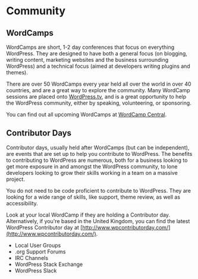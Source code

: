 # Community

## WordCamps

WordCamps are short, 1-2 day conferences that focus on everything WordPress. They are designed to have both a general focus (on blogging, writing content, marketing websites and the business surrounding WordPress) and a technical focus (aimed at developers writing plugins and themes). 

There are over 50 WordCamps every year held all over the world in over 40 countries, and are a great way to explore the community. Many WordCamp sessions are placed onto [WordPress.tv](http://wordpress.tv/), and is a great opportunity to help the WordPress community, either by speaking, volunteering, or sponsoring.

You can find out all upcoming WordCamps at [WordCamp Central](http://central.wordcamp.org/).

## Contributor Days

Contributor days, usually held after WordCamps (but can be independent), are events that are set up to help you contribute to WordPress. The benefits to contributing to WordPress are numerous, both for a business looking to get more exposure in and amongst the WordPress community, to lone developers looking to grow their skills working in a team on a massive project.

You do not need to be code proficient to contribute to WordPress. They are looking for a wide range of skills, like support, theme review, as well as accessibility.

Look at your local WordCamp if they are holding a Contributor day. Alternatively, if you're based in the United Kingdom, you can find the latest WordPress Contributor day at [http://www.wpcontributorday.com/](http://www.wpcontributorday.com/).

 - Local User Groups
 - .org Support Forums
 - IRC Channels
 - WordPress Stack Exchange
 - WordPress Slack
